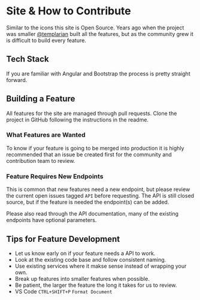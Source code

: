 # Site & How to Contribute

Similar to the icons this site is Open Source. Years ago when the project was smaller [@templarian](https://twitter.com/templarian) built all the features, but as the community grew it is difficult to build every feature.

## Tech Stack

If you are familiar with Angular and Bootstrap the process is pretty straight forward.

## Building a Feature

All features for the site are managed through pull requests. Clone the project in GitHub following the instructions in the readme.

### What Features are Wanted

To know if your feature is going to be merged into production it is highly recommended that an issue be created first for the community and contribution team to review.

### Feature Requires New Endpoints

This is common that new features need a new endpoint, but please review the current open issues tagged `API` before requesting. The API is still closed source, but if the feature is needed the endpoint(s) can be added.

Please also read through the API documentation, many of the existing endpoints have optional parameters.

## Tips for Feature Development

- Let us know early on if your feature needs a API to work.
- Look at the existing code base and follow consistent naming.
- Use existing services where it makse sense instead of wrapping your own.
- Break up features into smaller features when possible.
- Be patient, the larger the feature the long it takes for us to review.
- VS Code `CTRL+SHIFT+P` `Format Document`